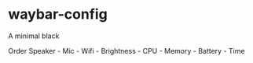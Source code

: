 # waybar-config
A minimal black 

Order 
Speaker - Mic - Wifi - Brightness - CPU - Memory - Battery - Time

